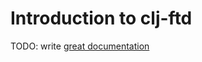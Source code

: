 # Introduction to clj-ftd

TODO: write [great documentation](http://jacobian.org/writing/what-to-write/)
